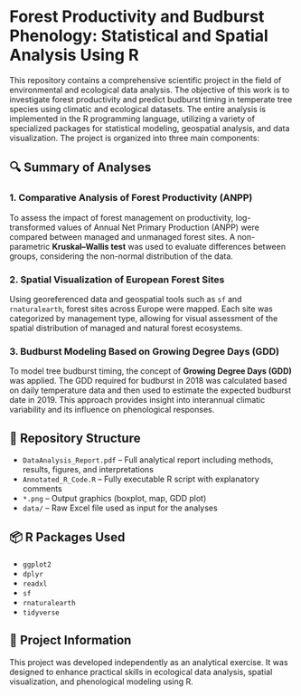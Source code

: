 
# Forest Productivity and Budburst Phenology: Statistical and Spatial Analysis Using R

This repository contains a comprehensive scientific project in the field of environmental and ecological data analysis. The objective of this work is to investigate forest productivity and predict budburst timing in temperate tree species using climatic and ecological datasets. The entire analysis is implemented in the R programming language, utilizing a variety of specialized packages for statistical modeling, geospatial analysis, and data visualization. The project is organized into three main components:

## 🔍 Summary of Analyses

### 1. Comparative Analysis of Forest Productivity (ANPP)

To assess the impact of forest management on productivity, log-transformed values of Annual Net Primary Production (ANPP) were compared between managed and unmanaged forest sites. A non-parametric **Kruskal–Wallis test** was used to evaluate differences between groups, considering the non-normal distribution of the data.

### 2. Spatial Visualization of European Forest Sites

Using georeferenced data and geospatial tools such as `sf` and `rnaturalearth`, forest sites across Europe were mapped. Each site was categorized by management type, allowing for visual assessment of the spatial distribution of managed and natural forest ecosystems.

### 3. Budburst Modeling Based on Growing Degree Days (GDD)

To model tree budburst timing, the concept of **Growing Degree Days (GDD)** was applied. The GDD required for budburst in 2018 was calculated based on daily temperature data and then used to estimate the expected budburst date in 2019. This approach provides insight into interannual climatic variability and its influence on phenological responses.

## 📁 Repository Structure

- `DataAnalysis_Report.pdf` – Full analytical report including methods, results, figures, and interpretations  
- `Annotated_R_Code.R` – Fully executable R script with explanatory comments  
- `*.png` – Output graphics (boxplot, map, GDD plot)  
- `data/` – Raw Excel file used as input for the analyses

## 📦 R Packages Used

- `ggplot2`  
- `dplyr`  
- `readxl`  
- `sf`  
- `rnaturalearth`  
- `tidyverse`

## 📌 Project Information

This project was developed independently as an analytical exercise. It was designed to enhance practical skills in ecological data analysis, spatial visualization, and phenological modeling using R.
